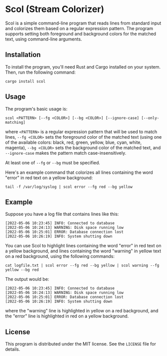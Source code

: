 # Scol (Stream Colorizer)

Scol is a simple command-line program that reads lines from standard input and colorizes them based on a regular expression pattern. The program supports setting both foreground and background colors for the matched text, using command-line arguments.

## Installation

To install the program, you'll need Rust and Cargo installed on your system. Then, run the following command:

```
cargo install scol
```

## Usage

The program's basic usage is:

```
scol <PATTERN> [--fg <COLOR>] [--bg <COLOR>] [--ignore-case] [--only-matching]
```

where `<PATTERN>` is a regular expression pattern that will be used to match lines, `--fg <COLOR>` sets the foreground color of the matched text (using one of the available colors: black, red, green, yellow, blue, cyan, white, magenta), `--bg <COLOR>` sets the background color of the matched text, and `--ignore-case` makes the pattern match case-insensitively.

At least one of `--fg` or `--bg` must be specified.

Here's an example command that colorizes all lines containing the word "error" in red text on a yellow background:

```
tail -f /var/log/syslog | scol error --fg red --bg yellow
```

## Example

Suppose you have a log file that contains lines like this:

```
[2022-05-06 10:23:45] INFO: Connected to database
[2022-05-06 10:24:13] WARNING: Disk space running low
[2022-05-06 10:25:01] ERROR: Database connection lost
[2022-05-06 10:26:19] INFO: System shutting down
```

You can use Scol to highlight lines containing the word "error" in red text on a yellow background, and lines containing the word "warning" in yellow text on a red background, using the following commands:

```
cat logfile.txt | scol error --fg red --bg yellow | scol warning --fg yellow --bg red
```

The output would be:

```
[2022-05-06 10:23:45] INFO: Connected to database
[2022-05-06 10:24:13] WARNING: Disk space running low
[2022-05-06 10:25:01] ERROR: Database connection lost
[2022-05-06 10:26:19] INFO: System shutting down
```

where the "warning" line is highlighted in yellow on a red background, and the "error" line is highlighted in red on a yellow background.

## License

This program is distributed under the MIT license. See the `LICENSE` file for details.
